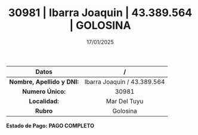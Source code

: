 ﻿---
title: 30981 | Ibarra Joaquin | 43.389.564 | GOLOSINA
date: 17/01/2025
draft: false
tags: ['mar-del-tuyu', 'titular', 'golosina']
---

|          **Datos**          |  /  |
|:---------------------------:|:---:|
| **Nombre, Apellido y DNI:** | Ibarra Joaquin / 43.389.564 |
|      **Numero Único:**      | 30981 |
|        **Localidad:**       | Mar Del Tuyu |
|          **Rubro**          | Golosina |

**Estado de Pago:** **PAGO COMPLETO**

